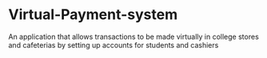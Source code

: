 # Virtual-Payment-system
An application that allows transactions to be made virtually in college stores and cafeterias by setting up accounts for students and cashiers
